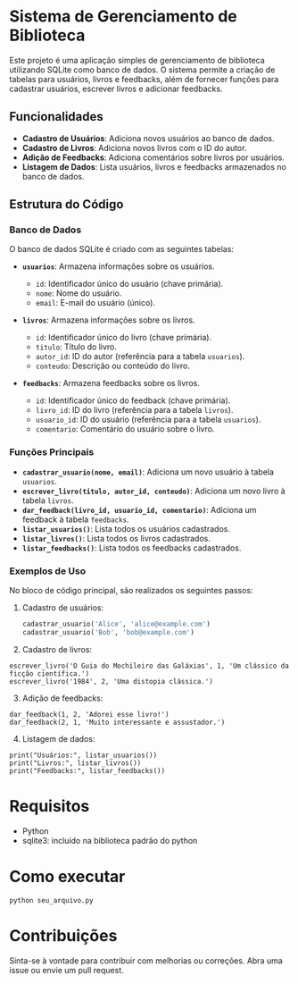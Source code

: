# Sistema de Gerenciamento de Biblioteca

Este projeto é uma aplicação simples de gerenciamento de biblioteca utilizando SQLite como banco de dados. O sistema permite a criação de tabelas para usuários, livros e feedbacks, além de fornecer funções para cadastrar usuários, escrever livros e adicionar feedbacks.

## Funcionalidades

- **Cadastro de Usuários**: Adiciona novos usuários ao banco de dados.
- **Cadastro de Livros**: Adiciona novos livros com o ID do autor.
- **Adição de Feedbacks**: Adiciona comentários sobre livros por usuários.
- **Listagem de Dados**: Lista usuários, livros e feedbacks armazenados no banco de dados.

## Estrutura do Código

### Banco de Dados

O banco de dados SQLite é criado com as seguintes tabelas:

- **`usuarios`**: Armazena informações sobre os usuários.
  - `id`: Identificador único do usuário (chave primária).
  - `nome`: Nome do usuário.
  - `email`: E-mail do usuário (único).

- **`livros`**: Armazena informações sobre os livros.
  - `id`: Identificador único do livro (chave primária).
  - `titulo`: Título do livro.
  - `autor_id`: ID do autor (referência para a tabela `usuarios`).
  - `conteudo`: Descrição ou conteúdo do livro.

- **`feedbacks`**: Armazena feedbacks sobre os livros.
  - `id`: Identificador único do feedback (chave primária).
  - `livro_id`: ID do livro (referência para a tabela `livros`).
  - `usuario_id`: ID do usuário (referência para a tabela `usuarios`).
  - `comentario`: Comentário do usuário sobre o livro.

### Funções Principais

- **`cadastrar_usuario(nome, email)`**: Adiciona um novo usuário à tabela `usuarios`.
- **`escrever_livro(titulo, autor_id, conteudo)`**: Adiciona um novo livro à tabela `livros`.
- **`dar_feedback(livro_id, usuario_id, comentario)`**: Adiciona um feedback à tabela `feedbacks`.
- **`listar_usuarios()`**: Lista todos os usuários cadastrados.
- **`listar_livros()`**: Lista todos os livros cadastrados.
- **`listar_feedbacks()`**: Lista todos os feedbacks cadastrados.

### Exemplos de Uso

No bloco de código principal, são realizados os seguintes passos:

1. Cadastro de usuários:
   ```python
   cadastrar_usuario('Alice', 'alice@example.com')
   cadastrar_usuario('Bob', 'bob@example.com')
2. Cadastro de livros:
```
escrever_livro('O Guia do Mochileiro das Galáxias', 1, 'Um clássico da ficção científica.')
escrever_livro('1984', 2, 'Uma distopia clássica.')
```
3. Adição de feedbacks:
```
dar_feedback(1, 2, 'Adorei esse livro!')
dar_feedback(2, 1, 'Muito interessante e assustador.')
```
4. Listagem de dados:
```
print("Usuários:", listar_usuarios())
print("Livros:", listar_livros())
print("Feedbacks:", listar_feedbacks())
```
# Requisitos 
- Python
- sqlite3: incluído na biblioteca padrão do python
  
# Como executar
```
python seu_arquivo.py
```
# Contribuições
Sinta-se à vontade para contribuir com melhorias ou correções. Abra uma issue ou envie um pull request.
